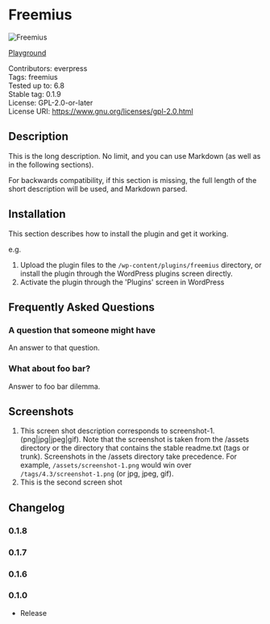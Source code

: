 # Freemius

![Freemius](https://github.com/evrpress/freemius-wp-plugin/blob/main/.wordpress-org/banner.jpg)

[Playground](https://playground.wordpress.net/?blueprint-url=https://raw.githubusercontent.com/evrpress/freemius-wp-plugin/refs/heads/main/.wordpress-org/blueprints/blueprint.json)

Contributors:      everpress  
Tags:              freemius  
Tested up to:      6.8  
Stable tag:        0.1.9  
License:           GPL-2.0-or-later  
License URI:       <https://www.gnu.org/licenses/gpl-2.0.html>

## Description

This is the long description. No limit, and you can use Markdown (as well as in the following sections).

For backwards compatibility, if this section is missing, the full length of the short description will be used, and
Markdown parsed.

## Installation

This section describes how to install the plugin and get it working.

e.g.

1. Upload the plugin files to the `/wp-content/plugins/freemius` directory, or install the plugin through the WordPress plugins screen directly.
1. Activate the plugin through the 'Plugins' screen in WordPress

## Frequently Asked Questions

### A question that someone might have

An answer to that question.

### What about foo bar?

Answer to foo bar dilemma.

## Screenshots

1. This screen shot description corresponds to screenshot-1.(png|jpg|jpeg|gif). Note that the screenshot is taken from
the /assets directory or the directory that contains the stable readme.txt (tags or trunk). Screenshots in the /assets
directory take precedence. For example, `/assets/screenshot-1.png` would win over `/tags/4.3/screenshot-1.png`
(or jpg, jpeg, gif).
2. This is the second screen shot

## Changelog

### 0.1.8

### 0.1.7

### 0.1.6

### 0.1.0

- Release
